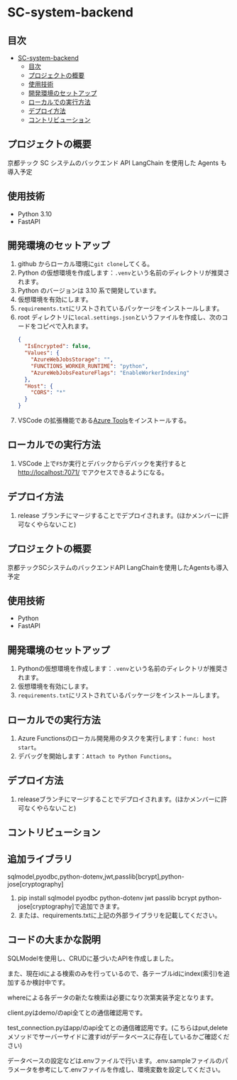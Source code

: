 # SC-system-backend

## 目次

- [SC-system-backend](#sc-system-backend)
  - [目次](#目次)
  - [プロジェクトの概要](#プロジェクトの概要)
  - [使用技術](#使用技術)
  - [開発環境のセットアップ](#開発環境のセットアップ)
  - [ローカルでの実行方法](#ローカルでの実行方法)
  - [デプロイ方法](#デプロイ方法)
  - [コントリビューション](#コントリビューション)

## プロジェクトの概要

京都テック SC システムのバックエンド API
LangChain を使用した Agents も導入予定

## 使用技術

- Python 3.10
- FastAPI

## 開発環境のセットアップ

1. github からローカル環境に`git clone`してくる。
2. Python の仮想環境を作成します：`.venv`という名前のディレクトリが推奨されます。
3. Python のバージョンは 3.10 系で開発しています。
4. 仮想環境を有効にします。
5. `requirements.txt`にリストされているパッケージをインストールします。
6. root ディレクトリに`local.settings.json`というファイルを作成し、次のコードをコピペで入れます。
   ```json
   {
     "IsEncrypted": false,
     "Values": {
       "AzureWebJobsStorage": "",
       "FUNCTIONS_WORKER_RUNTIME": "python",
       "AzureWebJobsFeatureFlags": "EnableWorkerIndexing"
     },
     "Host": {
       "CORS": "*"
     }
   }
   ```
7. VSCode の拡張機能である[Azure Tools](https://marketplace.visualstudio.com/items?itemName=ms-vscode.vscode-node-azure-pack)をインストールする。

## ローカルでの実行方法

1. VSCode 上で`F5`か実行とデバックからデバックを実行すると [http://localhost:7071/](http://localhost:7071/) でアクセスできるようになる。

## デプロイ方法

1. release ブランチにマージすることでデプロイされます。(ほかメンバーに許可なくやらないこと)

## プロジェクトの概要
京都テックSCシステムのバックエンドAPI
LangChainを使用したAgentsも導入予定

## 使用技術
- Python
- FastAPI

## 開発環境のセットアップ
1. Pythonの仮想環境を作成します：`.venv`という名前のディレクトリが推奨されます。
2. 仮想環境を有効にします。
3. `requirements.txt`にリストされているパッケージをインストールします。

## ローカルでの実行方法
1. Azure Functionsのローカル開発用のタスクを実行します：`func: host start`。
2. デバッグを開始します：`Attach to Python Functions`。

## デプロイ方法
1. releaseブランチにマージすることでデプロイされます。(ほかメンバーに許可なくやらないこと)

## コントリビューション


## 追加ライブラリ
sqlmodel,pyodbc,python-dotenv,jwt,passlib[bcrypt],python-jose[cryptography]
1. pip install sqlmodel pyodbc python-dotenv jwt passlib  bcrypt python-jose[cryptography]で追加できます。
2. または、requirements.txtに上記の外部ライブラリを記載してください。

## コードの大まかな説明
SQLModelを使用し、CRUDに基づいたAPIを作成しました。

また、現在idによる検索のみを行っているので、各テーブルidにindex(索引)を追加するか検討中です。

whereによる各データの新たな検索は必要になり次第実装予定となります。

client.pyはdemo/のapi全てとの通信確認用です。

test_connection.pyはapp/のapi全てとの通信確認用です。(こちらはput,deleteメソッドでサーバーサイドに渡すidがデータベースに存在しているかご確認ください)

データベースの設定などは.envファイルで行います。.env.sampleファイルのパラメータを参考にして.envファイルを作成し、環境変数を設定してください。